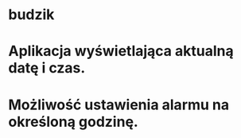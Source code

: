 # budzik
# Aplikacja wyświetlająca aktualną datę i czas.
# Możliwość ustawienia alarmu na określoną godzinę.
